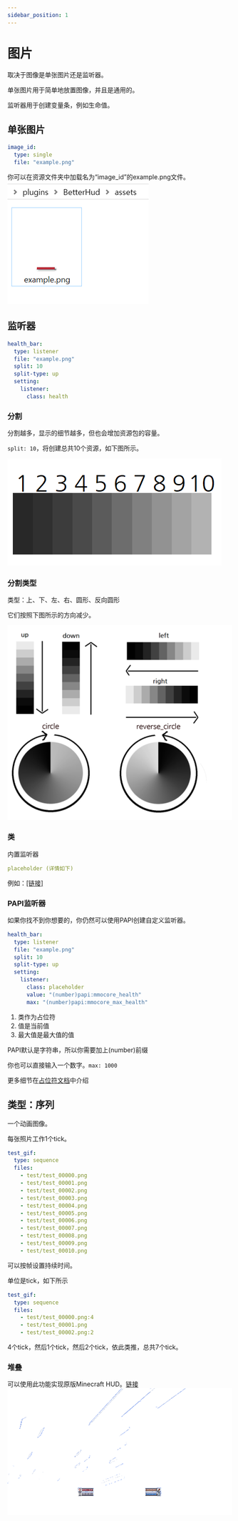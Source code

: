 ```yaml
---
sidebar_position: 1
---
```


# 图片

取决于图像是单张图片还是监听器。

单张图片用于简单地放置图像，并且是通用的。

监听器用于创建变量条，例如生命值。

## 单张图片

```yaml
image_id:
  type: single
  file: "example.png"
```
你可以在资源文件夹中加载名为“image_id”的example.png文件。
![](_images/image-1.png)

## 监听器
```yaml
health_bar:
  type: listener
  file: "example.png"
  split: 10
  split-type: up
  setting:
    listener:
      class: health
```

### 分割

分割越多，显示的细节越多，但也会增加资源包的容量。

`split: 10`，将创建总共10个资源，如下图所示。

![12](_images/image-2.png)

### 分割类型

类型：上、下、左、右、圆形、反向圆形

它们按照下图所示的方向减少。

![](_images/image-3.png)

### 类

内置监听器
```yaml
placeholder (详情如下)
```
例如：[[链接]](placeholders)

### PAPI监听器

如果你找不到你想要的，你仍然可以使用PAPI创建自定义监听器。
```yaml
health_bar:
  type: listener
  file: "example.png"
  split: 10
  split-type: up
  setting:
    listener:
      class: placeholder
      value: "(number)papi:mmocore_health"
      max: "(number)papi:mmocore_max_health"
```
1. 类作为占位符
2. 值是当前值
3. 最大值是最大值的值

PAPI默认是字符串，所以你需要加上(number)前缀

你也可以直接输入一个数字。```max: 1000```

更多细节在[占位符文档](placeholders)中介绍

## 类型：序列
一个动画图像。

每张照片工作1个tick。
```yaml
test_gif:
  type: sequence
  files:
    - test/test_00000.png
    - test/test_00001.png
    - test/test_00002.png
    - test/test_00003.png
    - test/test_00004.png
    - test/test_00005.png
    - test/test_00006.png
    - test/test_00007.png
    - test/test_00008.png
    - test/test_00009.png
    - test/test_00010.png
```
可以按帧设置持续时间。

单位是tick，如下所示
```yaml
test_gif:
  type: sequence
  files:
    - test/test_00000.png:4
    - test/test_00001.png
    - test/test_00002.png:2
```
4个tick，然后1个tick，然后2个tick，依此类推，总共7个tick。

### 堆叠

可以使用此功能实现原版Minecraft HUD。[链接](layouts)
![](_images/image-4.gif)